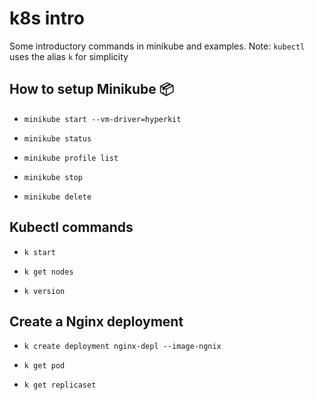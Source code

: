 # k8s intro

Some introductory commands in minikube and examples.
Note: `kubectl`  uses the alias `k` for simplicity

## How to setup Minikube :package:

- `minikube start --vm-driver=hyperkit`

- `minikube status`

- `minikube profile list`

- `minikube stop`

- `minikube delete`

## Kubectl commands

- `k start`

- `k get nodes`

- `k version`

## Create a Nginx deployment

- `k create deployment nginx-depl --image-ngnix`

- `k get pod`

- `k get replicaset`


